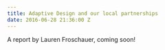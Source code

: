 ```yaml
---
title: Adaptive Design and our local partnerships
date: 2016-06-28 21:36:00 Z
---
```


A report by Lauren Froschauer, coming soon!